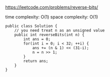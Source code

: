 https://leetcode.com/problems/reverse-bits/

time complexity: O(1)
space complexity: O(1)

```
public class Solution {
    // you need treat n as an unsigned value
    public int reverseBits(int n) {
        int ans = 0;
        for(int i = 0; i < 32; ++i) {
            ans += (n & 1) << (31-i);
            n = n >> 1;
        }
        return ans;
    }
}
```